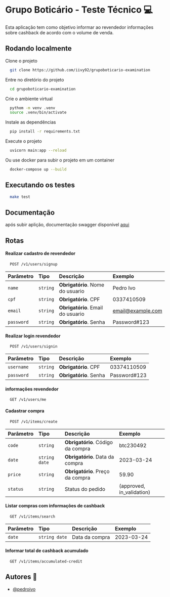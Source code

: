 
# Grupo Boticário - Teste Técnico 💻
Esta aplicação tem como objetivo informar ao revendedor informações sobre cashback de acordo com o volume de venda. 


## Rodando localmente 

Clone o projeto

```bash
  git clone https://github.com/iivy92/grupoboticario-examination
```

Entre no diretório do projeto

```bash
  cd grupoboticario-examination
```

Crie o ambiente virtual

```bash
  pythom -m venv .venv
  source .venv/bin/activate
```

Instale as dependências

```bash
  pip install -r requirements.txt
```

Execute o projeto

```bash
  uvicorn main:app --reload
```

Ou use docker para subir o projeto em um container

```bash
  docker-compose up --build 
```

## Executando os testes

```bash
  make test
```


## Documentação 
após subir aplição, documentação swagger disponível [aqui](http://0.0.0.0:8000/docs)


## Rotas
#### Realizar cadastro de revendedor 
```http
  POST /v1/users/signup
```
| Parâmetro   | Tipo       | Descrição                           |Exemplo      |
| :---------- | :--------- | :---------------------------------- |:----------- |
| `name` | `string` | **Obrigatório**. Nome do usuario | Pedro Ivo |
| `cpf` | `string` | **Obrigatório**. CPF | 0337410509 |
| `email` | `string` | **Obrigatório**. Email do usuario | email@example.com
| `password` | `string` | **Obrigatório**. Senha | Password#123

#### Realizar login revendedor 
```http
  POST /v1/users/signin
```
| Parâmetro   | Tipo       | Descrição                           |Exemplo      |
| :---------- | :--------- | :---------------------------------- |:----------- |
| `username` | `string` | **Obrigatório**. CPF | 03374110509 |
| `password` | `string` | **Obrigatório**. Senha |Password#123 |

#### informações revendedor 
```http
  GET /v1/users/me 
```

#### Cadastrar compra 

```http
  POST /v1/items/create
```

| Parâmetro   | Tipo       | Descrição                           |Exemplo      |
| :---------- | :--------- | :---------------------------------- |:----------- |
| `code` | `string` | **Obrigatório**. Código da compra| btc230492 |
 | `date` | `string date` | **Obrigatório**. Data da compra | 2023-03-24 |
| `price` | `string` | **Obrigatório**. Preço da compra | 59.90 |
| `status` | `string` | Status do pedido | (approved, in_validation) |

#### Listar compras com informações de cashback

```http
  GET /v1/items/search
```
| Parâmetro   | Tipo       | Descrição                           |Exemplo      |
| :---------- | :--------- | :---------------------------------- |:----------- |
| `date` | `string date` | Data da compra| 2023-03-24 |


#### Informar total de cashback acumulado

```http
  GET /v1/items/accumulated-credit
```


## Autores 🎯

- [@pedroivo](https://www.linkedin.com/in/pedroivo33/)

